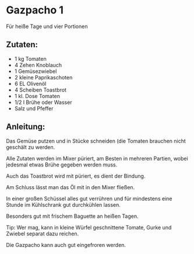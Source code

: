 Gazpacho 1
===
Für heiße Tage und vier Portionen

Zutaten:
---
- 1 kg Tomaten
- 4 Zehen Knoblauch
- 1  Gemüsezwiebel
- 2 kleine Paprikaschoten
- 6 EL Olivenöl
- 4 Scheiben Toastbrot
- 1 kl. Dose Tomaten
- 1/2 l Brühe oder Wasser
-   Salz und Pfeffer

Anleitung:
---
Das Gemüse putzen und in Stücke schneiden (die Tomaten brauchen nicht geschält zu werden.

Alle Zutaten werden im Mixer püriert, am Besten in mehreren Partien, wobei jedesmal etwas Brühe gegeben werden muss.

Auch das Toastbrot wird mit püriert, es dient der Bindung.

Am Schluss lässt man das Öl mit in den Mixer fließen.

In einer großen Schüssel alles gut verrühren und für mindestens eine Stunde im Kühlschrank gut durchkühlen lassen.

Besonders gut mit frischem Baguette an heißen Tagen.

Tip: Wer mag, kann in kleine Würfel geschnittene Tomate, Gurke und Zwiebel separat dazu reichen.

Die Gazpacho kann auch gut eingefroren werden.